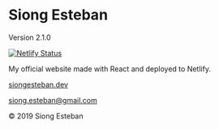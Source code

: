 # Siong Esteban

Version 2.1.0

[![Netlify Status](https://api.netlify.com/api/v1/badges/272b21b3-406a-4247-8025-5d5ddb20d5ab/deploy-status)](https://app.netlify.com/sites/siongesteban/deploys)

My official website made with React and deployed to Netlify.

[siongesteban.dev](https://siongesteban.dev)

[siong.esteban@gmail.com](mailto:siong.esteban@gmail.com)

© 2019 Siong Esteban